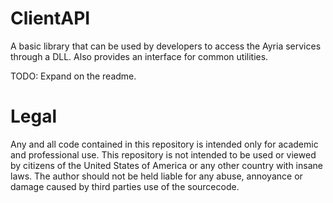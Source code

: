 # ClientAPI
A basic library that can be used by developers to access the Ayria services through a DLL.
Also provides an interface for common utilities.

TODO: Expand on the readme.

# Legal
Any and all code contained in this repository is intended only for academic and professional use. This repository is not intended to be used or viewed by citizens of the United States of America or any other country with insane laws. The author should not be held liable for any abuse, annoyance or damage caused by third parties use of the sourcecode.
